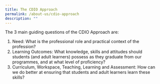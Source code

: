 ```yaml
---
title: The CDIO Approach
permalink: /about-us/cdio-approach
description: ""
---
```

The 3 main guiding questions of the CDIO Approach are:

1. Need: What is the professional role and practical context of the profession?
2. Learning Outcomes: What knowledge, skills and attitudes should students (and adult learners) possess as they graduate from our programmes, and at what level of proficiency?
3. Curriculum, Workspace, Teaching, Learning and Assessment: How can we do better at ensuring that students and adult learners learn these skills?
